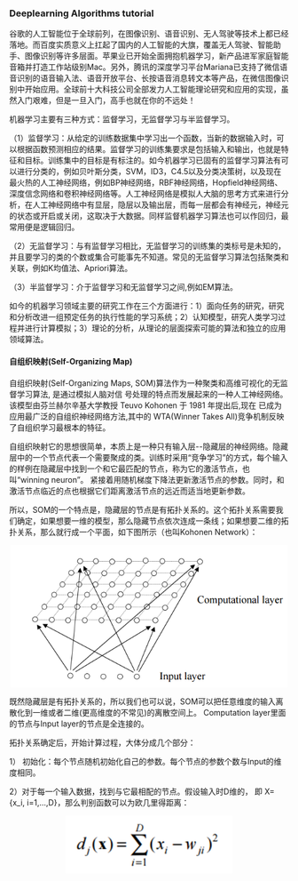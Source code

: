 ### Deeplearning Algorithms tutorial
谷歌的人工智能位于全球前列，在图像识别、语音识别、无人驾驶等技术上都已经落地。而百度实质意义上扛起了国内的人工智能的大旗，覆盖无人驾驶、智能助手、图像识别等许多层面。苹果业已开始全面拥抱机器学习，新产品进军家庭智能音箱并打造工作站级别Mac。另外，腾讯的深度学习平台Mariana已支持了微信语音识别的语音输入法、语音开放平台、长按语音消息转文本等产品，在微信图像识别中开始应用。全球前十大科技公司全部发力人工智能理论研究和应用的实现，虽然入门艰难，但是一旦入门，高手也就在你的不远处！

机器学习主要有三种方式：监督学习，无监督学习与半监督学习。

（1）监督学习：从给定的训练数据集中学习出一个函数，当新的数据输入时，可以根据函数预测相应的结果。监督学习的训练集要求是包括输入和输出，也就是特征和目标。训练集中的目标是有标注的。如今机器学习已固有的监督学习算法有可以进行分类的，例如贝叶斯分类，SVM，ID3，C4.5以及分类决策树，以及现在最火热的人工神经网络，例如BP神经网络，RBF神经网络，Hopfield神经网络、深度信念网络和卷积神经网络等。人工神经网络是模拟人大脑的思考方式来进行分析，在人工神经网络中有显层，隐层以及输出层，而每一层都会有神经元，神经元的状态或开启或关闭，这取决于大数据。同样监督机器学习算法也可以作回归，最常用便是逻辑回归。

（2）无监督学习：与有监督学习相比，无监督学习的训练集的类标号是未知的，并且要学习的类的个数或集合可能事先不知道。常见的无监督学习算法包括聚类和关联，例如K均值法、Apriori算法。

（3）半监督学习：介于监督学习和无监督学习之间,例如EM算法。

如今的机器学习领域主要的研究工作在三个方面进行：1）面向任务的研究，研究和分析改进一组预定任务的执行性能的学习系统；2）认知模型，研究人类学习过程并进行计算模拟；3）理论的分析，从理论的层面探索可能的算法和独立的应用领域算法。

#### 自组织映射(Self-Organizing Map)

自组织映射(Self-Organizing Maps, SOM)算法作为一种聚类和高维可视化的无监督学习算法, 是通过模拟人脑对信 号处理的特点而发展起来的一种人工神经网络。该模型由芬兰赫尔辛基大学教授 Teuvo Kohonen 于 1981 年提出后,现在 已成为应用最广泛的自组织神经网络方法,其中的 WTA(Winner Takes All)竞争机制反映了自组织学习最根本的特征。

自组织映射它的思想很简单，本质上是一种只有输入层--隐藏层的神经网络。隐藏层中的一个节点代表一个需要聚成的类。训练时采用“竞争学习”的方式，每个输入的样例在隐藏层中找到一个和它最匹配的节点，称为它的激活节点，也叫“winning neuron”。 紧接着用随机梯度下降法更新激活节点的参数。同时，和激活节点临近的点也根据它们距离激活节点的远近而适当地更新参数。

所以，SOM的一个特点是，隐藏层的节点是有拓扑关系的。这个拓扑关系需要我们确定，如果想要一维的模型，那么隐藏节点依次连成一条线；如果想要二维的拓扑关系，那么就行成一个平面，如下图所示（也叫Kohonen Network）：
<p align="center">
<img width="500" align="center" src="../../images/353.jpg" />
</p>

既然隐藏层是有拓扑关系的，所以我们也可以说，SOM可以把任意维度的输入离散化到一维或者二维(更高维度的不常见)的离散空间上。 Computation layer里面的节点与Input layer的节点是全连接的。

拓扑关系确定后，开始计算过程，大体分成几个部分：

1） 初始化：每个节点随机初始化自己的参数。每个节点的参数个数与Input的维度相同。

2）对于每一个输入数据，找到与它最相配的节点。假设输入时D维的， 即 X={x_i, i=1,...,D}，那么判别函数可以为欧几里得距离：
<p align="center">
<img width="300" align="center" src="../../images/354.jpg" />
</p>
